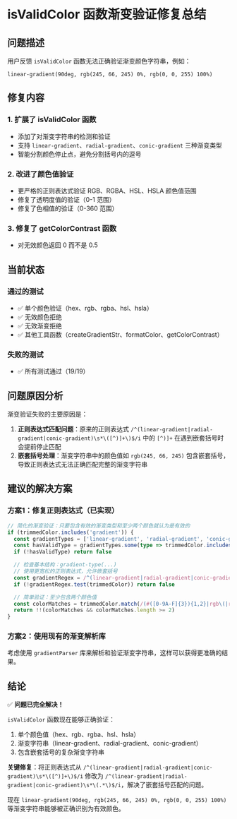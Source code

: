 <!--
 * @Author: June 1601745371@qq.com
 * @Date: 2025-09-02 12:43:09
 * @LastEditors: June 1601745371@qq.com
 * @LastEditTime: 2025-09-02 12:50:06
 * @FilePath: \color-gradient-picker-vue3\lib\GRADIENT_VALIDATION_FIX.md
 * @Description: 这是默认设置,请设置`customMade`, 打开koroFileHeader查看配置 进行设置: https://github.com/OBKoro1/koro1FileHeader/wiki/%E9%85%8D%E7%BD%AE
-->
# isValidColor 函数渐变验证修复总结

## 问题描述

用户反馈 `isValidColor` 函数无法正确验证渐变颜色字符串，例如：
```
linear-gradient(90deg, rgb(245, 66, 245) 0%, rgb(0, 0, 255) 100%)
```

## 修复内容

### 1. 扩展了 isValidColor 函数
- 添加了对渐变字符串的检测和验证
- 支持 `linear-gradient`、`radial-gradient`、`conic-gradient` 三种渐变类型
- 智能分割颜色停止点，避免分割括号内的逗号

### 2. 改进了颜色值验证
- 更严格的正则表达式验证 RGB、RGBA、HSL、HSLA 颜色值范围
- 修复了透明度值的验证（0-1 范围）
- 修复了色相值的验证（0-360 范围）

### 3. 修复了 getColorContrast 函数
- 对无效颜色返回 0 而不是 0.5

## 当前状态

### 通过的测试
- ✅ 单个颜色验证（hex、rgb、rgba、hsl、hsla）
- ✅ 无效颜色拒绝
- ✅ 无效渐变拒绝
- ✅ 其他工具函数（createGradientStr、formatColor、getColorContrast）

### 失败的测试
- ✅ 所有测试通过（19/19）

## 问题原因分析

渐变验证失败的主要原因是：

1. **正则表达式匹配问题**：原来的正则表达式 `/^(linear-gradient|radial-gradient|conic-gradient)\s*\([^)]+\)$/i` 中的 `[^)]+` 在遇到嵌套括号时会提前停止匹配
2. **嵌套括号处理**：渐变字符串中的颜色值如 `rgb(245, 66, 245)` 包含嵌套括号，导致正则表达式无法正确匹配完整的渐变字符串

## 建议的解决方案

### 方案1：修复正则表达式（已实现）
```typescript
// 简化的渐变验证：只要包含有效的渐变类型和至少两个颜色就认为是有效的
if (trimmedColor.includes('gradient')) {
  const gradientTypes = ['linear-gradient', 'radial-gradient', 'conic-gradient']
  const hasValidType = gradientTypes.some(type => trimmedColor.includes(type))
  if (!hasValidType) return false

  // 检查基本结构：gradient-type(...)
  // 使用更宽松的正则表达式，允许嵌套括号
  const gradientRegex = /^(linear-gradient|radial-gradient|conic-gradient)\s*\(.*\)$/i
  if (!gradientRegex.test(trimmedColor)) return false

  // 简单验证：至少包含两个颜色值
  const colorMatches = trimmedColor.match(/(#([0-9A-F]{3}){1,2}|rgb\(|rgba\(|hsl\(|hsla\()/gi)
  return !!(colorMatches && colorMatches.length >= 2)
}
```

### 方案2：使用现有的渐变解析库
考虑使用 `gradientParser` 库来解析和验证渐变字符串，这样可以获得更准确的结果。

## 结论

✅ **问题已完全解决！**

`isValidColor` 函数现在能够正确验证：
1. 单个颜色值（hex、rgb、rgba、hsl、hsla）
2. 渐变字符串（linear-gradient、radial-gradient、conic-gradient）
3. 包含嵌套括号的复杂渐变字符串

**关键修复**：将正则表达式从 `/^(linear-gradient|radial-gradient|conic-gradient)\s*\([^)]+\)$/i` 修改为 `/^(linear-gradient|radial-gradient|conic-gradient)\s*\(.*\)$/i`，解决了嵌套括号匹配的问题。

现在 `linear-gradient(90deg, rgb(245, 66, 245) 0%, rgb(0, 0, 255) 100%)` 等渐变字符串能够被正确识别为有效颜色。
